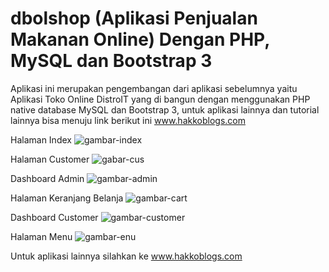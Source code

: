 # dbolshop (Aplikasi Penjualan Makanan Online) Dengan PHP, MySQL dan Bootstrap 3

Aplikasi ini merupakan pengembangan dari aplikasi sebelumnya yaitu Aplikasi Toko Online DistroIT
yang di bangun dengan menggunakan PHP native database MySQL dan Bootstrap 3, untuk aplikasi lainnya 
dan tutorial lainnya bisa menuju link berikut ini www.hakkoblogs.com

Halaman Index
![gambar-index](https://user-images.githubusercontent.com/5027795/53283086-a88b9f00-3773-11e9-833a-2fa684a6bec9.png)

Halaman Customer
![gabar-cus](https://user-images.githubusercontent.com/5027795/53283125-146e0780-3774-11e9-9eec-7381388d600c.png)

Dashboard Admin
![gambar-admin](https://user-images.githubusercontent.com/5027795/53283126-15069e00-3774-11e9-88e2-3a0ac56d5e2b.png)

Halaman Keranjang Belanja
![gambar-cart](https://user-images.githubusercontent.com/5027795/53283127-15069e00-3774-11e9-9ecd-c903fa47232e.png)

Dashboard Customer
![gambar-customer](https://user-images.githubusercontent.com/5027795/53283128-15069e00-3774-11e9-99fd-6cf69545d06b.png)

Halaman Menu
![gambar-enu](https://user-images.githubusercontent.com/5027795/53283129-159f3480-3774-11e9-95b3-533c1d05d00b.png)

Untuk aplikasi lainnya silahkan ke www.hakkoblogs.com


